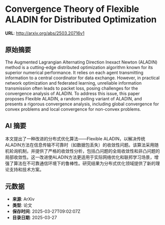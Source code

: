 # Convergence Theory of Flexible ALADIN for Distributed Optimization

**URL**: http://arxiv.org/abs/2503.20716v1

## 原始摘要

The Augmented Lagrangian Alternating Direction Inexact Newton (ALADIN) method
is a cutting-edge distributed optimization algorithm known for its superior
numerical performance. It relies on each agent transmitting information to a
central coordinator for data exchange. However, in practical network
optimization and federated learning, unreliable information transmission often
leads to packet loss, posing challenges for the convergence analysis of ALADIN.
To address this issue, this paper proposes Flexible ALADIN, a random polling
variant of ALADIN, and presents a rigorous convergence analysis, including
global convergence for convex problems and local convergence for non-convex
problems.


## AI 摘要

本文提出了一种改进的分布式优化算法——Flexible ALADIN，以解决传统ALADIN方法在信息传输不可靠时（如数据包丢失）的收敛性问题。该算法采用随机轮询机制，并提供了严格的收敛性分析，包括凸问题的全局收敛性和非凸问题的局部收敛性。这一改进使ALADIN方法更适用于实际网络优化和联邦学习场景，增强了算法在不可靠通信环境下的鲁棒性。研究结果为分布式优化领域提供了新的理论支持和技术方案。

## 元数据

- **来源**: ArXiv
- **类型**: 论文
- **保存时间**: 2025-03-27T09:02:07Z
- **目录日期**: 2025-03-27
